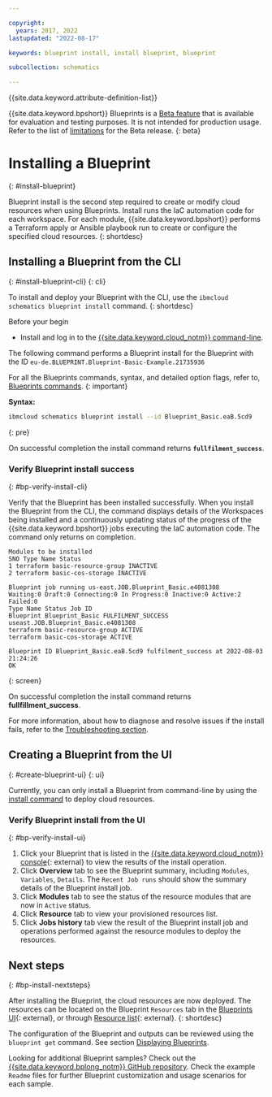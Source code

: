 ```yaml
---

copyright:
  years: 2017, 2022
lastupdated: "2022-08-17"

keywords: blueprint install, install blueprint, blueprint

subcollection: schematics

---
```


{{site.data.keyword.attribute-definition-list}}

{{site.data.keyword.bpshort}} Blueprints is a [Beta feature](/docs/schematics?topic=schematics-bp-beta-limitations) that is available for evaluation and testing purposes. It is not intended for production usage. Refer to the list of [limitations](/docs/schematics?topic=schematics-bp-beta-limitations) for the Beta release.
{: beta}

# Installing a Blueprint
{: #install-blueprint}

Blueprint install is the second step required to create or modify cloud resources when using Blueprints. Install runs the IaC automation code for each workspace. For each module, {{site.data.keyword.bpshort}} performs a Terraform apply or Ansible playbook run to create or configure the specified cloud resources. 
{: shortdesc}

## Installing a Blueprint from the CLI 
{: #install-blueprint-cli}
{: cli}

To install and deploy your Blueprint with the CLI, use the `ibmcloud schematics blueprint install` command. 
{: shortdesc}

Before your begin

- Install and log in to the [{{site.data.keyword.cloud_notm}} command-line](/docs/schematics?topic=schematics-setup-cli#install-schematics-cli).

The following command performs a Blueprint install for the Blueprint with the ID `eu-de.BLUEPRINT.Blueprint-Basic-Example.21735936`

For all the Blueprints commands, syntax, and detailed option flags, refer to, [Blueprints commands](/docs/schematics?topic=schematics-schematics-cli-reference#blueprints-cmd).
{: important}

**Syntax:**

```sh
ibmcloud schematics blueprint install --id Blueprint_Basic.eaB.5cd9
```
{: pre}

On successful completion the install command returns **`fullfilment_success`**. 

### Verify Blueprint install success 
{: #bp-verify-install-cli}

Verify that the Blueprint has been installed successfully. When you install the Blueprint from the CLI, the command displays details of the Workspaces being installed and a continuously updating status of the progress of the {{site.data.keyword.bpshort}} jobs executing the IaC automation code. The command only returns on completion.

```text
Modules to be installed
SNO Type Name Status
1 terraform basic-resource-group INACTIVE
2 terraform basic-cos-storage INACTIVE

Blueprint job running us-east.JOB.Blueprint_Basic.e4081308 
Waiting:0 Draft:0 Connecting:0 In Progress:0 Inactive:0 Active:2
Failed:0
Type Name Status Job ID
Blueprint Blueprint_Basic FULFILMENT_SUCCESS useast.JOB.Blueprint_Basic.e4081308
terraform basic-resource-group ACTIVE
terraform basic-cos-storage ACTIVE

Blueprint ID Blueprint_Basic.eaB.5cd9 fulfilment_success at 2022-08-03
21:24:26
OK
```
{: screen}

On successful completion the install command returns **fullfillment_success**.  

For more information, about how to diagnose and resolve issues if the install fails, refer to the [Troubleshooting section](/docs/schematics?topic=schematics-bp-install-fails).


## Creating a Blueprint from the UI 
{: #create-blueprint-ui}
{: ui}

Currently, you can only install a Blueprint from command-line by using the [install command](#install-blueprint-cli) to deploy cloud resources.

### Verify Blueprint install from the UI 
{: #bp-verify-install-ui}

1. Click your Blueprint that is listed in the [{{site.data.keyword.cloud_notm}} console](https://cloud.ibm.com/schematics/blueprints){: external} to view the results of the install operation. 
2. Click **Overview** tab to see the Blueprint summary, including `Modules`, `Variables`, `Details`. The `Recent Job runs` should show the summary details of the Blueprint install job. 
3. Click **Modules** tab to see the status of the resource modules that are now in `Active` status.
4. Click **Resource** tab to view your provisioned resources list.
5. Click **Jobs history** tab view the result of the Blueprint install job and operations performed against the resource modules to deploy the resources.  


## Next steps
{: #bp-install-nextsteps}

After installing the Blueprint, the cloud resources are now deployed. The resources can be located on the Blueprint `Resources` tab in the [Blueprints UI](https://cloud.ibm.com/schematics/blueprints){: external}, or through [Resource list](https://cloud.ibm.com/resources){: external}. 
{: shortdesc}

The configuration of the Blueprint and outputs can be reviewed using the `blueprint get` command. See section [Displaying Blueprints](/docs/schematics?topic=schematics-schematics-cli-reference&interface=cli#schematics-blueprint-get). 

Looking for additional Blueprint samples? Check out the [{{site.data.keyword.bplong_notm}} GitHub repository](https://github.com/orgs/Cloud-Schematics/repositories/?q=topic:blueprint). Check the example `Readme` files for further Blueprint customization and usage scenarios for each sample. 
